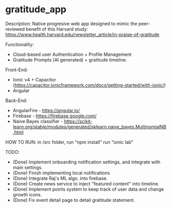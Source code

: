 # gratitude_app

Description: Native progresive web app designed to mimic the peer-reviewed benefit of this Harvard study: 
  https://www.health.harvard.edu/newsletter_article/in-praise-of-gratitude

Functionality: 
- Cloud-based user Authentication + Profile Management
- Gratitude Prompts (AI generated) + gratitude timeline.

Front-End: 
- Ionic v4 + Capacitor (https://capacitor.ionicframework.com/docs/getting-started/with-ionic/)
- Angular

Back-End:
- AngularFire - https://angular.io/
- Firebase - https://firebase.google.com/
- Naive Bayes classifier - https://scikit-learn.org/stable/modules/generated/sklearn.naive_bayes.MultinomialNB.html

HOW TO RUN:
in /src folder, run "npm install"
run "ionic lab" 

TODO: 
- (Done) Implement onboarding notification settings, and integrate with main settings. 
- (Done) Finish implementing local notifications
- (Done) Integrate Raj's ML algo. into firebase.
- (Done) Create news service to inject "featured content" into timeline. 
- (Done) Implement points system to keep track of user data and change growth icons.
- (Done) Fix event detail page to detail gratitude statement.
